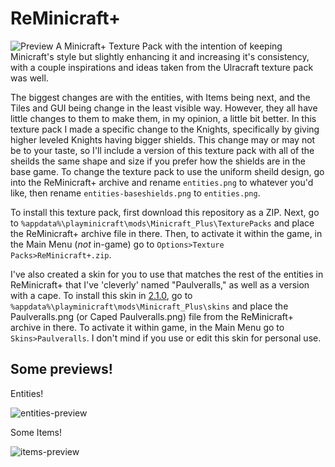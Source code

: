 # ReMinicraft+
![Preview](https://user-images.githubusercontent.com/37089149/153483527-16dbda7d-5a11-4b93-b267-14564a7bfc58.png)
A Minicraft+ Texture Pack with the intention of keeping Minicraft's style but slightly enhancing it and increasing it's consistency, with a couple inspirations and ideas taken from the Ulracraft texture pack was well.

The biggest changes are with the entities, with Items being next, and the Tiles and GUI being change in the least visible way. However, they all have little changes to them to make them, in my opinion, a little bit better.
In this texture pack I made a specific change to the Knights, specifically by giving higher leveled Knights having bigger shields. This change may or may not be to your taste, so I'll include a version of this texture pack with all of the sheilds the same shape and size if you prefer how the shields are in the base game. To change the texture pack to use the uniform sheild design, go into the ReMinicraft+ archive and rename `entities.png` to whatever you'd like, then rename `entities-baseshields.png` to `entities.png`.

To install this texture pack, first download this repository as a ZIP. Next, go to `%appdata%\playminicraft\mods\Minicraft_Plus\TexturePacks` and place the ReMinicraft+ archive file in there. Then, to activate it within the game, in the Main Menu (*not* in-game) go to `Options>Texture Packs>ReMinicraft+.zip`.

I've also created a skin for you to use that matches the rest of the entities in ReMinicraft+ that I've 'cleverly' named "Paulveralls," as well as a version with a cape. To install this skin in [2.1.0](https://github.com/MinicraftPlus/minicraft-plus-revived/releases/tag/v2.1.0-dev1), go to `%appdata%\playminicraft\mods\Minicraft_Plus\skins` and place the Paulveralls.png (or Caped Paulveralls.png) file from the ReMinicraft+ archive in there. To activate it within game, in the Main Menu go to `Skins>Paulveralls`. I don't mind if you use or edit this skin for personal use.

## Some previews!

Entities!

![entities-preview](https://user-images.githubusercontent.com/37089149/153536273-8bc68c95-6320-427f-b168-42705860c486.png)

Some Items!

![items-preview](https://user-images.githubusercontent.com/37089149/153487569-ef3ebb53-6a43-4090-8d58-abe1d5c5f021.png)
